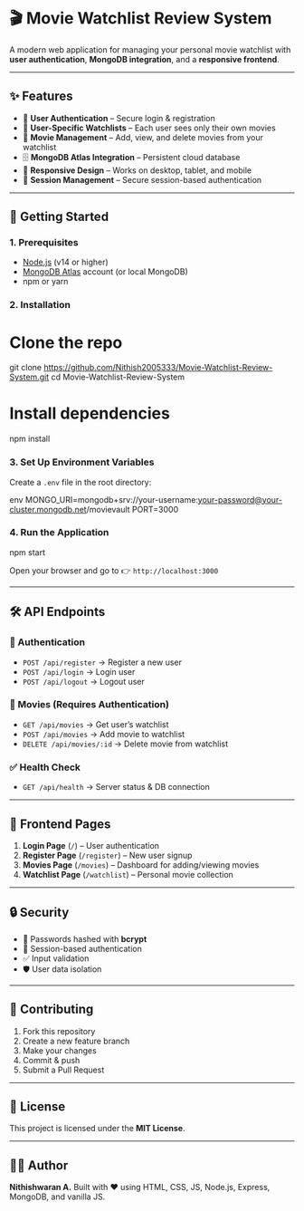 # 🎬 Movie Watchlist Review System

A modern web application for managing your personal movie watchlist with **user authentication**, **MongoDB integration**, and a **responsive frontend**.

---

## ✨ Features
- 🔐 **User Authentication** – Secure login & registration  
- 👤 **User-Specific Watchlists** – Each user sees only their own movies  
- 🎥 **Movie Management** – Add, view, and delete movies from your watchlist  
- 🗄️ **MongoDB Atlas Integration** – Persistent cloud database  
- 📱 **Responsive Design** – Works on desktop, tablet, and mobile  
- 🔑 **Session Management** – Secure session-based authentication  

---

## 🚀 Getting Started

### 1. Prerequisites
- [Node.js](https://nodejs.org/) (v14 or higher)  
- [MongoDB Atlas](https://www.mongodb.com/atlas) account (or local MongoDB)  
- npm or yarn  

### 2. Installation

# Clone the repo
git clone https://github.com/Nithish2005333/Movie-Watchlist-Review-System.git
cd Movie-Watchlist-Review-System

# Install dependencies
npm install


### 3. Set Up Environment Variables

Create a `.env` file in the root directory:

env
MONGO_URI=mongodb+srv://your-username:your-password@your-cluster.mongodb.net/movievault
PORT=3000

### 4. Run the Application

npm start


Open your browser and go to 👉 `http://localhost:3000`

---

## 🛠️ API Endpoints

### 🔑 Authentication

* `POST /api/register` → Register a new user
* `POST /api/login` → Login user
* `POST /api/logout` → Logout user

### 🎥 Movies (Requires Authentication)

* `GET /api/movies` → Get user’s watchlist
* `POST /api/movies` → Add movie to watchlist
* `DELETE /api/movies/:id` → Delete movie from watchlist

### ✅ Health Check

* `GET /api/health` → Server status & DB connection

---

## 📱 Frontend Pages

1. **Login Page** (`/`) – User authentication
2. **Register Page** (`/register`) – New user signup
3. **Movies Page** (`/movies`) – Dashboard for adding/viewing movies
4. **Watchlist Page** (`/watchlist`) – Personal movie collection

---

## 🔒 Security

* 🔑 Passwords hashed with **bcrypt**
* 🔑 Session-based authentication
* ✅ Input validation
* 🛡️ User data isolation

---


## 🤝 Contributing

1. Fork this repository
2. Create a new feature branch
3. Make your changes
4. Commit & push
5. Submit a Pull Request

---

## 📄 License

This project is licensed under the **MIT License**.

---

## 👨‍💻 Author

**Nithishwaran A.**
Built with ❤️ using HTML, CSS, JS, Node.js, Express, MongoDB, and vanilla JS.



